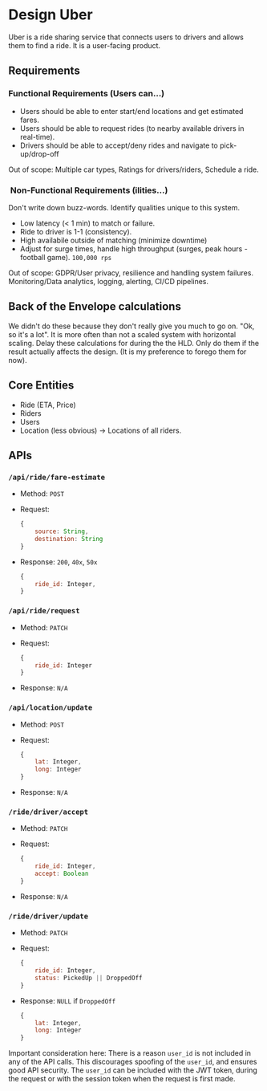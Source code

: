 # Design Uber

Uber is a ride sharing service that connects users to drivers and allows them to find a ride. It is a user-facing product.

## Requirements

### Functional Requirements (Users can...)

- Users should be able to enter start/end locations and get estimated fares.
- Users should be able to request rides (to nearby available drivers in real-time).
- Drivers should be able to accept/deny rides and navigate to pick-up/drop-off

Out of scope: Multiple car types, Ratings for drivers/riders, Schedule a ride.

###  Non-Functional Requirements (ilities...)

Don't write down buzz-words. Identify qualities unique to this system.

- Low latency (< 1 min) to match or failure.
- Ride to driver is 1-1 (consistency).
- High availabile outside of matching (minimize downtime)
- Adjust for surge times, handle high throughput (surges, peak hours - football game).
  `100,000 rps`

Out of scope: GDPR/User privacy, resilience and handling system failures. Monitoring/Data analytics, logging, alerting, CI/CD pipelines.

## Back of the Envelope calculations

We didn't do these because they don't really give you much to go on. "Ok, so it's a lot". It is more often than not a scaled system with horizontal scaling. Delay these calculations for during the the HLD. Only do them if the result actually affects the design. (It is my preference to forego them for now).

## Core Entities

- Ride (ETA, Price)
- Riders
- Users
- Location (less obvious) -> Locations of all riders.

## APIs

### `/api/ride/fare-estimate`

- Method: `POST`
- Request:

    ```javascript
    {
        source: String,
        destination: String
    }
    ```

- Response: `200`, `40x`, `50x`

    ``` javascript
    {
        ride_id: Integer,
    }
    ```

### `/api/ride/request`

- Method: `PATCH`
- Request:

    ```javascript
    {
        ride_id: Integer
    }
    ```

- Response: `N/A`

### `/api/location/update`

- Method: `POST`
- Request:

    ```javascript
    {
        lat: Integer,
        long: Integer
    }
    ```

- Response: `N/A`

### `/ride/driver/accept`

- Method: `PATCH`
- Request:

    ```javascript
    {
        ride_id: Integer,
        accept: Boolean
    }
    ```

- Response: `N/A`

### `/ride/driver/update`

- Method: `PATCH`
- Request:

    ``` javascript
    {
        ride_id: Integer,
        status: PickedUp || DroppedOff
    }
    ```

- Response: `NULL` if `DroppedOff`

    ``` javascript
    {
        lat: Integer,
        long: Integer
    }
    ```

Important consideration here: There is a reason `user_id` is not included in any of the API calls. This discourages spoofing of the `user_id`, and ensures good API security. The `user_id` can be included with the JWT token, during the request or with the session token when the request is first made.
